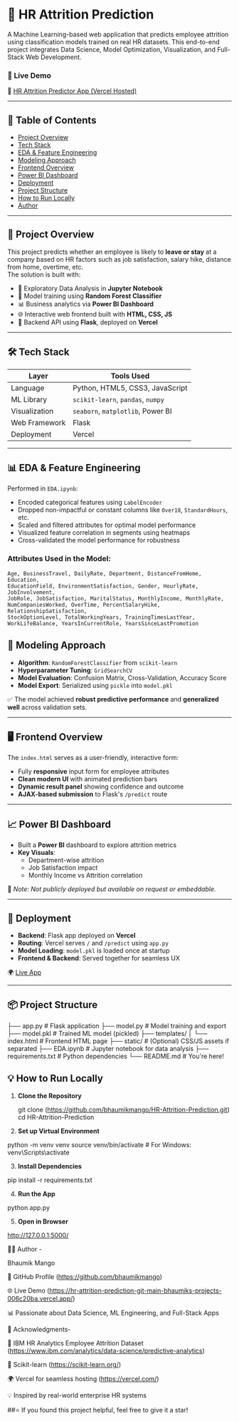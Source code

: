 # 🧠 HR Attrition Prediction

A Machine Learning-based web application that predicts employee attrition using classification models trained on real HR datasets. This end-to-end project integrates Data Science, Model Optimization, Visualization, and Full-Stack Web Development.

### 🔗 Live Demo
🚀 [HR Attrition Predictor App (Vercel Hosted)](https://hr-attrition-prediction-git-main-bhaumiks-projects-006c20ba.vercel.app/)

---

## 📁 Table of Contents

- [Project Overview](#-project-overview)
- [Tech Stack](#-tech-stack)
- [EDA & Feature Engineering](#-eda--feature-engineering)
- [Modeling Approach](#-modeling-approach)
- [Frontend Overview](#-frontend-overview)
- [Power BI Dashboard](#-power-bi-dashboard)
- [Deployment](#-deployment)
- [Project Structure](#-project-structure)
- [How to Run Locally](#-how-to-run-locally)
- [Author](#-author)

---

## 📌 Project Overview

This project predicts whether an employee is likely to **leave or stay** at a company based on HR factors such as job satisfaction, salary hike, distance from home, overtime, etc.  
The solution is built with:

- 🎯 Exploratory Data Analysis in **Jupyter Notebook**
- 🌲 Model training using **Random Forest Classifier**
- 📊 Business analytics via **Power BI Dashboard**
- 🌐 Interactive web frontend built with **HTML, CSS, JS**
- 🧪 Backend API using **Flask**, deployed on **Vercel**

---

## 🛠️ Tech Stack

| Layer          | Tools Used                                       |
|----------------|--------------------------------------------------|
| Language       | Python, HTML5, CSS3, JavaScript                  |
| ML Library     | `scikit-learn`, `pandas`, `numpy`                |
| Visualization  | `seaborn`, `matplotlib`, Power BI                |
| Web Framework  | Flask                                            |
| Deployment     | Vercel                                           |

---

## 📊 EDA & Feature Engineering

Performed in `EDA.ipynb`:
- Encoded categorical features using `LabelEncoder`
- Dropped non-impactful or constant columns like `Over18`, `StandardHours`, etc.
- Scaled and filtered attributes for optimal model performance
- Visualized feature correlation in segments using heatmaps
- Cross-validated the model performance for robustness

### Attributes Used in the Model:
```text
Age, BusinessTravel, DailyRate, Department, DistanceFromHome, Education,
EducationField, EnvironmentSatisfaction, Gender, HourlyRate, JobInvolvement,
JobRole, JobSatisfaction, MaritalStatus, MonthlyIncome, MonthlyRate,
NumCompaniesWorked, OverTime, PercentSalaryHike, RelationshipSatisfaction,
StockOptionLevel, TotalWorkingYears, TrainingTimesLastYear,
WorkLifeBalance, YearsInCurrentRole, YearsSinceLastPromotion
```

## 🤖 Modeling Approach

- **Algorithm**: `RandomForestClassifier` from `scikit-learn`  
- **Hyperparameter Tuning**: `GridSearchCV`  
- **Model Evaluation**: Confusion Matrix, Cross-Validation, Accuracy Score  
- **Model Export**: Serialized using `pickle` into `model.pkl`  

✅ The model achieved **robust predictive performance** and **generalized well** across validation sets.

---

## 🖥️ Frontend Overview

The `index.html` serves as a user-friendly, interactive form:

- Fully **responsive** input form for employee attributes  
- **Clean modern UI** with animated prediction bars  
- **Dynamic result panel** showing confidence and outcome  
- **AJAX-based submission** to Flask's `/predict` route  

---

## 📈 Power BI Dashboard

- Built a **Power BI** dashboard to explore attrition metrics
- **Key Visuals**:
  - Department-wise attrition
  - Job Satisfaction impact
  - Monthly Income vs Attrition correlation

📌 *Note: Not publicly deployed but available on request or embeddable.*

---

## 🚀 Deployment

- **Backend**: Flask app deployed on **Vercel**
- **Routing**: Vercel serves `/` and `/predict` using `app.py`
- **Model Loading**: `model.pkl` is loaded once at startup
- **Frontend & Backend**: Served together for seamless UX

🌍 [Live App](https://hr-attrition-prediction-git-main-bhaumiks-projects-006c20ba.vercel.app/)

---

## 📦 Project Structure

├── app.py # Flask application
├── model.py # Model training and export
├── model.pkl # Trained ML model (pickled)
├── templates/
│ └── index.html # Frontend HTML page
├── static/ # (Optional) CSS/JS assets if separated
├── EDA.ipynb # Jupyter notebook for data analysis
├── requirements.txt # Python dependencies
└── README.md # You're here!

## 💡 How to Run Locally

1. **Clone the Repository**

   git clone (https://github.com/bhaumikmango/HR-Attrition-Prediction.git)
   cd HR-Attrition-Prediction

2. **Set up Virtual Environment**

python -m venv venv
source venv/bin/activate  # For Windows: venv\Scripts\activate

3. **Install Dependencies**

pip install -r requirements.txt

4. **Run the App**

python app.py

5. **Open in Browser**

http://127.0.0.1:5000/

👨‍💻 Author -

Bhaumik Mango

💼 GitHub Profile (https://github.com/bhaumikmango)

🌐 Live Demo (https://hr-attrition-prediction-git-main-bhaumiks-projects-006c20ba.vercel.app/)

📊 Passionate about Data Science, ML Engineering, and Full-Stack Apps

📢 Acknowledgments-

📁 IBM HR Analytics Employee Attrition Dataset (https://www.ibm.com/analytics/data-science/predictive-analytics)

🧪 Scikit-learn (https://scikit-learn.org/)

🌍 Vercel for seamless hosting (https://vercel.com/)
 
💡 Inspired by real-world enterprise HR systems

##⭐ If you found this project helpful, feel free to give it a star!
